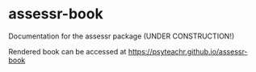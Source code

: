 # assessr-book

Documentation for the assessr package (UNDER CONSTRUCTION!)

Rendered book can be accessed at <https://psyteachr.github.io/assessr-book>
